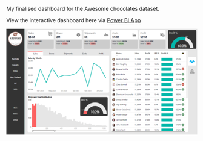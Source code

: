 My finalised dashboard for the Awesome chocolates dataset.

View the interactive dashboard here via [Power BI App](https://app.powerbi.com/groups/me/reports/40b46334-df5d-477f-bc90-f22cfc9c0f99/f27366bc9b50880a560d?experience=power-bi)

![Screenshot of dashboard](dashboard_screenshot.png)
